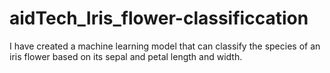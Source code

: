 # aidTech_Iris_flower-classificcation
I have created a machine learning model that can classify the species of an iris flower based on its sepal and petal length and width.
